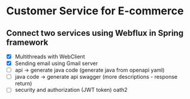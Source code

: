 # Customer Service for E-commerce
## Connect two services using Webflux in Spring framework
- [x] Multithreads with WebClient
- [x] Sending email using Gmail server
- [ ] api -> generate java code (generate java from openapi yaml)
- [ ] java code -> generate api swagger (more descriptions - response return)
- [ ] security and authorization (JWT token) oath2